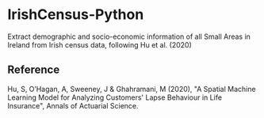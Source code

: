 # IrishCensus-Python
Extract demographic and socio-economic information of all Small Areas in Ireland from Irish census data, following Hu et al. (2020)

## Reference
Hu, S, O’Hagan, A, Sweeney, J & Ghahramani, M (2020), "A Spatial Machine Learning Model for Analyzing Customers' Lapse Behaviour in Life Insurance", Annals of Actuarial Science.
